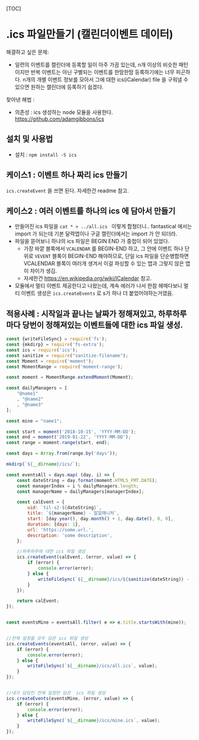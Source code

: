 [TOC]


# .ics 파일만들기 (캘린더이벤트 데이터)


해결하고 싶은 문제:

 - 일련의 이벤트를 캘린더에 등록할 일이 아주 가끔 있는데, n개 이상의 비슷한 패턴이지만 반복 이벤트는 아닌 구별되는 이벤트를 한땀한땀 등록하기에는 너무 피곤하다. n개의 개별 이벤트 정보를 모아서 그에 대한 ics(iCalendar) file 을 구워낼 수 있으면  원하는 캘린더에 등록하기 쉽겠다.

찾아낸 해법 :

 - 의존성 : ics 생성하는 node 모듈을 사용한다.  https://github.com/adamgibbons/ics

## 설치 및 사용법

- 설치 : `npm install -S ics`


## 케이스1 : 이벤트 하나 짜리 ics 만들기

`ics.createEvent` 을 쓰면 된다. 자세한건 readme 참고.

## 케이스2 : 여러 이벤트를 하나의 ics 에 담아서 만들기

- 만들어진 ics 파일을 `cat * > ../all.ics ` 이렇게 합쳤더니.. fantastical 에서는 import 가 되는데 기본 달력앱이나 구글 캘린더에서는 import 가 안 되더라.
- 파일을 뜯어보니 하나의 ics 파일은 BEGIN END 가 중첩이 되어 있었다.
  - 가장 바깥 블록에서 `VCALENDAR` 를 BEGIN-END 하고, 그 안에 이벤트 하나 단위로 `VEVENT` 블록이 BEGIN-END 해야하므로, 단일 ics 파일을 단순병합하면 VCALENDAR 블록이 여러개 생겨서 이걸 파싱할 수 있는 앱과 그렇지 않은 앱이 차이가 생김.
  - 자세한건 https://en.wikipedia.org/wiki/ICalendar 참고.
- 모듈에서 멀티 이벤트 제공한다고 나왔는데, 계속 에러가 나서 한참 헤매다보니 멀티 이벤트 생성은 `ics.createEvents` 로 s가 하나 더 붙었어야하는거였음.

## 적용사례 : 시작일과 끝나는 날짜가 정해져있고, 하루하루마다 당번이 정해져있는 이벤트들에 대한 ics 파일 생성.

```javascript
const {writeFileSync} = require('fs');
const {mkdirp} = require('fs-extra');
const ics = require('ics');
const sanitize = require("sanitize-filename");
const Moment = require('moment');
const MomentRange = require('moment-range');

const moment = MomentRange.extendMoment(Moment);

const dailyManagers = [
    "@name1"
    , "@name2"
    , "@name3"
];

const mine = "name1";

const start = moment('2018-10-15', 'YYYY-MM-DD');
const end = moment('2019-01-22', 'YYYY-MM-DD');
const range = moment.range(start, end);

const days = Array.from(range.by('days'));

mkdirp(`${__dirname}/ics/`);

const eventsAll = days.map( (day, i) => {
    const dateString = day.format(moment.HTML5_FMT.DATE);
    const managerIndex = i % dailyManagers.length;
    const managerName = dailyManagers[managerIndex];

    const calEvent = {
        uid: `til-s2-${dateString}`,
        title: `${managerName} - 일일매니저`,
        start: [day.year(), day.month() + 1, day.date(), 0, 0],
        duration: {days: 1},
        url: 'https://some.url.',
        description: 'some description',
    };

    //하루하루에 대한 ics 파일 생성
    ics.createEvent(calEvent, (error, value) => {
        if (error) {
            console.error(error);
        } else {
            writeFileSync(`${__dirname}/ics/${sanitize(dateString)} - (${managerIndex}) - ${sanitize(managerName)}.ics`, value)
        }
    });

    return calEvent;
});


const eventsMine = eventsAll.filter( e => e.title.startsWith(mine));


//전체 일정을 모두 담은 ics 파일 생성
ics.createEvents(eventsAll, (error, value) => {
    if (error) {
        console.error(error);
    } else {
        writeFileSync(`${__dirname}/ics/all.ics`, value);
    }
});


//내가 담당인 전체 일정만 담은  ics 파일 생성
ics.createEvents(eventsMine, (error, value) => {
    if (error) {
        console.error(error);
    } else {
        writeFileSync(`${__dirname}/ics/mine.ics`, value);
    }
});
```
